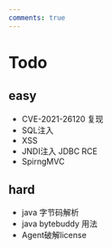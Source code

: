 ```yaml
---
comments: true
---
```

# Todo
## easy
- CVE-2021-26120 复现
- SQL注入
- XSS
- JNDI注入 JDBC RCE
- SpirngMVC

## hard
- java 字节码解析
- java bytebuddy 用法
- Agent破解license